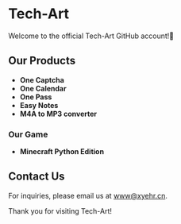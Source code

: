 # Tech-Art

Welcome to the official Tech-Art GitHub account!🎉

## Our Products

- **One Captcha**
- **One Calendar**
- **One Pass**
- **Easy Notes**
- **M4A to MP3 converter**

### Our Game

- **Minecraft Python Edition**

## Contact Us

For inquiries, please email us at [www@xyehr.cn](mailto:www@xyehr.cn).

Thank you for visiting Tech-Art!
